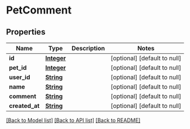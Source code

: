 # PetComment
## Properties

Name | Type | Description | Notes
------------ | ------------- | ------------- | -------------
**id** | [**Integer**](integer.md) |  | [optional] [default to null]
**pet\_id** | [**Integer**](integer.md) |  | [optional] [default to null]
**user\_id** | [**String**](string.md) |  | [optional] [default to null]
**name** | [**String**](string.md) |  | [optional] [default to null]
**comment** | [**String**](string.md) |  | [optional] [default to null]
**created\_at** | [**String**](string.md) |  | [optional] [default to null]

[[Back to Model list]](../README.md#documentation-for-models) [[Back to API list]](../README.md#documentation-for-api-endpoints) [[Back to README]](../README.md)


